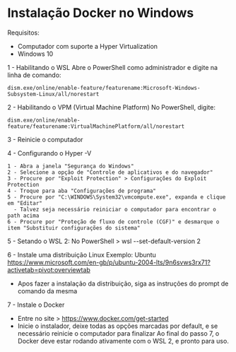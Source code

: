 # Instalação Docker no Windows 

Requisitos: 
- Computador com suporte a Hyper Virtualization 
- Windows 10
 
 1 - Habilitando o WSL
 Abre o PowerShell como administrador e digite na linha de comando:

```
dism.exe/online/enable-feature/featurename:Microsoft-Windows-Subsystem-Linux/all/norestart
```
 
 2 - Habilitando o VPM (Virtual Machine Platform)
 No PowerShell, digite:
 
 ```
dism.exe/online/enable-feature/featurename:VirtualMachinePlatform/all/norestart
 ```
 
 3 - Reinicie o computador
 
 4 - Configurando o Hyper -V

    1 - Abra a janela "Segurança do Windows"
    2 - Selecione a opção de "Controle de aplicativos e do navegador"
    3 - Procure por "Exploit Protection" > Configurações do Exploit Protection
    4 - Troque para aba "Configurações de programa"
    5 - Procure por "C:\WINDOWS\System32\vmcompute.exe", expanda e clique em "Editar"
      - Talvez seja necessário reiniciar o computador para encontrar o path acima 
    6 - Procure por "Proteção de fluxo de controle (CGF)" e desmarque o item "Substituir configurações do sistema"
    
 5 - Setando o WSL 2:
 No PowerShell > wsl --set-default-version 2

 6 - Instale uma distribuição Linux
 Exemplo: Ubuntu https://www.microsoft.com/en-gb/p/ubuntu-2004-lts/9n6svws3rx71?activetab=pivot:overviewtab
  - Apos fazer a instalação da distribuição, siga as instruções do prompt de comando da mesma
  
 7 - Instale o Docker
 - Entre no site > https://www.docker.com/get-started
 - Inicie o instalador, deixe todas as opções marcadas por default, e se necessário reinicie o computador para finalizar
 Ao final do passo 7, o Docker deve estar rodando ativamente com o WSL 2, e pronto para uso. 
 
 
 
 
 

  
